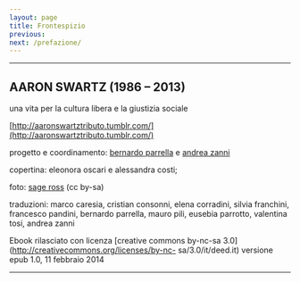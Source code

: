 ```yaml
---
layout: page
title: Frontespizio
previous:
next: /prefazione/
---
```

* * * * *

AARON SWARTZ (1986 – 2013)
--------------------------

una vita per la cultura libera e la giustizia sociale

[http://aaronswartztributo.tumblr.com/](http://aaronswartztributo.tumblr.com/)

progetto e coordinamento: 
[bernardo parrella](mailto:bernardo.parrella@mail.com?subject=aaronsw%20ebook) 
e [andrea zanni](mailto:zanni.andrea84@gmail.com?subject=aaronsw%20ebook) 


copertina:
eleonora oscari e alessandra costi; 


foto:
[sage ross](https://commons.wikimedia.org/wiki/File:Aaron_Swartz_2_at_Boston_Wikipedia_Meetup,_2009-08-18_.jpg) (cc by-sa)


traduzioni: marco caresia, cristian consonni, elena corradini,
silvia franchini, francesco pandini, bernardo parrella, mauro pili, eusebia
parrotto, valentina tosi, andrea zanni 


Ebook rilasciato con licenza [creative
commons by-nc-sa 3.0](http://creativecommons.org/licenses/by-nc-
sa/3.0/it/deed.it) versione epub 1.0, 11 febbraio 2014

* * * * *
